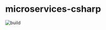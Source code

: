# microservices-csharp
![build](https://github.com/elmarlegrange/microservices-csharp/workflows/build/badge.svg)
